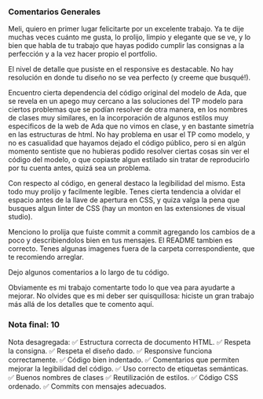 ### Comentarios Generales

Meli, quiero en primer lugar felicitarte por un excelente trabajo. Ya te dije muchas veces cuánto me gusta, lo prolijo, limpio y elegante que se ve, y lo bien que habla de tu trabajo que hayas podido cumplir las consignas a la perfección y a la vez hacer propio el portfolio. 

El nivel de detalle que pusiste en el responsive es destacable. No hay resolución en donde tu diseño no se vea perfecto (y creeme que busqué!). 

Encuentro cierta dependencia del código original del modelo de Ada, que se revela en un apego muy cercano a las soluciones del TP modelo para ciertos problemas que se podían resolver de otra manera, en los nombres de clases muy similares, en la incorporación de algunos estilos muy especificos de la web de Ada que no vimos en clase, y en bastante simetría en las estructuras de html. No hay problema en usar el TP como modelo, y no es casualidad que hayamos dejado el código público, pero si en algún momento sentiste que no hubieras podido resolver ciertas cosas sin ver el código del modelo, o que copiaste algun estilado sin tratar de reproducirlo por tu cuenta antes, quizá sea un problema. 

Con respecto al código, en general destaco la legibilidad del mismo. Esta todo muy prolijo y facilmente legible. Tenes cierta tendencia a olvidar el espacio antes de la llave de apertura en CSS, y quiza valga la pena que busques algun linter de CSS (hay un monton en las extensiones de visual studio).

Menciono lo prolija que fuiste commit a commit agregando los cambios de a poco y describiendolos bien en tus mensajes. El README tambien es correcto. Tenes algunas imagenes fuera de la carpeta correspondiente, que te recomiendo arreglar. 

Dejo algunos comentarios a lo largo de tu código. 

Obviamente es mi trabajo comentarte todo lo que vea para ayudarte a mejorar. No olvides que es mi deber ser quisquillosa: hiciste un gran trabajo más allá de los detalles que te comento aquí. 

### Nota final: 10

Nota desagregada: 
✅ Estructura correcta de documento HTML.
✅ Respeta la consigna.
✅ Respeta el diseño dado.
✅ Responsive funciona correctamente.
✅ Código bien indentado. 
✅ Comentarios que permiten mejorar la legibilidad del código.
✅ Uso correcto de etiquetas semánticas.
✅ Buenos nombres de clases
✅ Reutilización de estilos.
✅ Código CSS ordenado.
✅ Commits con mensajes adecuados.
